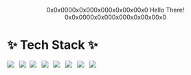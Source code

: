 <p align="center">
0x0x0000x0x000x000x0x00x00x0 Hello There! 0x0x0000x0x000x000x0x00x00x0
</p>

# ✨ Tech Stack ✨
<img src="https://img.shields.io/badge/Python-3766AB?style=flat-square&logo=Python&logoColor=white"/> &nbsp; <img src="https://img.shields.io/badge/C-A8B9CC?style=flat-square&logo=Python&logoColor=white"/>&nbsp; <img src="https://img.shields.io/badge/C++-00599C?style=flat-square&logo=Python&logoColor=white"/> &nbsp; <img src="https://img.shields.io/badge/Django-092E20?style=flat-square&logo=Python&logoColor=white"/> 
&nbsp; <img src="https://img.shields.io/badge/Javscript-F7DF1E?style=flat-square&logo=Python&logoColor=white"/> &nbsp; <img src="https://img.shields.io/badge/GNU Bash-4EAA25?style=flat-square&logo=Python&logoColor=white"/> &nbsp; <img src="https://img.shields.io/badge/PowerShell-5391FE?style=flat-square&logo=Python&logoColor=white"/> &nbsp; <img src="https://img.shields.io/badge/PowerShell-007396?style=flat-square&logo=Python&logoColor=white"/>


